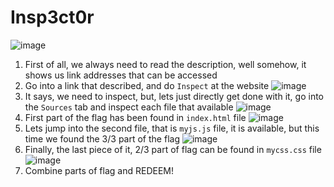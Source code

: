 # Insp3ct0r
![image](https://user-images.githubusercontent.com/19588033/182799758-5e278a22-1310-4abb-a7d7-ebe0b8239499.png)

1. First of all, we always need to read the description, well somehow, it shows us link addresses that can be accessed
2. Go into a link that described, and do `Inspect` at the website
![image](https://user-images.githubusercontent.com/19588033/182803868-50ee33a3-56f7-464f-baf7-52bd44388782.png)
4. It says, we need to inspect, but, lets just directly get done with it, go into the `Sources` tab and inspect each file that available
![image](https://user-images.githubusercontent.com/19588033/182805339-66b81e13-d10a-4a0b-a1a1-757456f29e74.png)
5. First part of the flag has been found in `index.html` file
![image](https://user-images.githubusercontent.com/19588033/182804393-76cd1e2c-5d18-4abf-a658-3780c55871f5.png)
6. Lets jump into the second file, that is `myjs.js` file, it is available, but this time we found the 3/3 part of the flag
![image](https://user-images.githubusercontent.com/19588033/182804644-05cc2c00-d25f-48de-b468-ee8c426ede11.png)
7. Finally, the last piece of it, 2/3 part of flag can be found in `mycss.css` file
![image](https://user-images.githubusercontent.com/19588033/182805107-9b7fe62f-160d-4fe5-bcd5-26dc2e47d03d.png)
8. Combine parts of flag and REDEEM!
